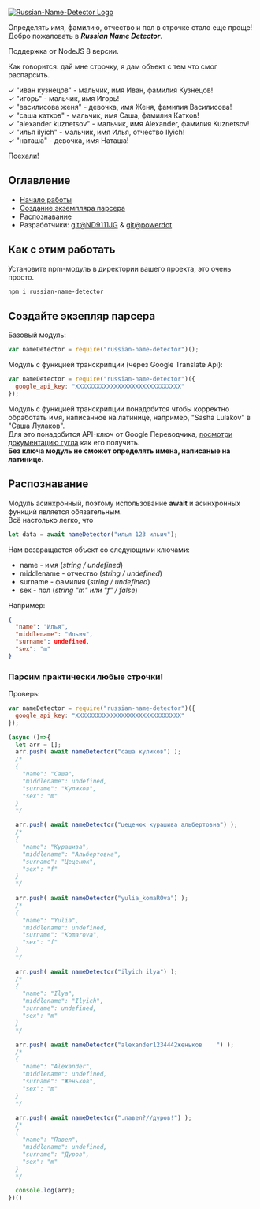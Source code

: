 [![Russian-Name-Detector Logo](https://storage.yandexcloud.net/actid-storage/russian-name-detector/logo.png?1)](https://github.com/ND9111JG/Russian-Name-Detector/)

Определять имя, фамилию, отчество и пол в строчке стало еще проще!
Добро пожаловать в ***Russian Name Detector***.

Поддержка от NodeJS 8 версии.  

Как говорится: дай мне строчку, я дам объект с тем что смог распарсить.

✓ "иван кузнецов" - мальчик, имя Иван, фамилия Кузнецов!  
✓ "игорь" - мальчик, имя Игорь!  
✓ "василисова женя" - девочка, имя Женя, фамилия Василисова!  
✓ "саша катков" - мальчик, имя Саша, фамилия Катков!  
✓ "alexander kuznetsov" - мальчик, имя Alexander, фамилия Kuznetsov!  
✓ "илья ilyich" - мальчик, имя Илья, отчество Ilyich!  
✓ "наташа" - девочка, имя Наташа!   


Поехали!

## Оглавление
* [Начало работы](#как-с-этим-работать)
* [Создание экземпляра парсера](#создайте-экзепляр-парсера)
* [Распознавание](#распознавание)
* Разработчики: [git@ND9111JG](https://github.com/ND9111JG/) & [git@powerdot](https://github.com/powerdot/)


## Как с этим работать

Установите npm-модуль в директории вашего проекта, это очень просто.  
```bash
npm i russian-name-detector
```

## Создайте экзепляр парсера  
  
Базовый модуль:
```javascript
var nameDetector = require("russian-name-detector")();
```

Модуль с функцией транскрипции (через Google Translate Api):
```javascript
var nameDetector = require("russian-name-detector")({
  google_api_key: "XXXXXXXXXXXXXXXXXXXXXXXXXXXXXX"
});
```
Модуль с функцией транскрипции понадобится чтобы корректно обработать имя, написанное на латинице, например, "Sasha Lulakov" в "Саша Лулаков".  
Для это понадобится API-ключ от Google Переводчика, [посмотри документацию гугла](https://cloud.google.com/translate/docs/setup) как его получить.  
**Без ключа модуль не сможет определять имена, написаные на латинице.**

## Распознавание 

Модуль асинхронный, поэтому использование **await** и асинхронных функций является обязательным.  
Всё настолько легко, что
```javascript
let data = await nameDetector("илья 123 ильич");
```
Нам возвращается объект со следующими ключами:
* name - имя (*string / undefined*)
* middlename - отчество (*string / undefined*)
* surname - фамилия (*string / undefined*)
* sex - пол (*string "m" или "f" / false*)  

Например:
```json
{
  "name": "Илья", 
  "middlename": "Ильич", 
  "surname": undefined, 
  "sex": "m" 
}
```

### Парсим практически любые строчки!

Проверь:

```javascript
var nameDetector = require("russian-name-detector")({
  google_api_key: "XXXXXXXXXXXXXXXXXXXXXXXXXXXXXX"
});

(async ()=>{
  let arr = [];
  arr.push( await nameDetector("саша куликов") );
  /*
  {
    "name": "Саша",
    "middlename": undefined,
    "surname": "Куликов",
    "sex": "m"
  }
  */

  arr.push( await nameDetector("цеценюк курашива альбертовна") );
  /*
  {
    "name": "Курашива",
    "middlename": "Альбертовна",
    "surname": "Цеценюк",
    "sex": "f"
  }
  */
 
  arr.push( await nameDetector("yulia_komaROva") );
  /*
  {
    "name": "Yulia",
    "middlename": undefined,
    "surname": "Komarova",
    "sex": "f"
  }
  */
 
  arr.push( await nameDetector("ilyich ilya") );
  /*
  {
    "name": "Ilya",
    "middlename": "Ilyich",
    "surname": undefined,
    "sex": "m"
  }
  */

  arr.push( await nameDetector("alexander1234442женьков    ") );
  /*
  {
    "name": "Alexander",
    "middlename": undefined,
    "surname": "Женьков",
    "sex": "m"
  }
  */

  arr.push( await nameDetector(".павел?//дуров!") );
  /*
  {
    "name": "Павел",
    "middlename": undefined,
    "surname": "Дуров",
    "sex": "m"
  }
  */

  console.log(arr);
})()
```